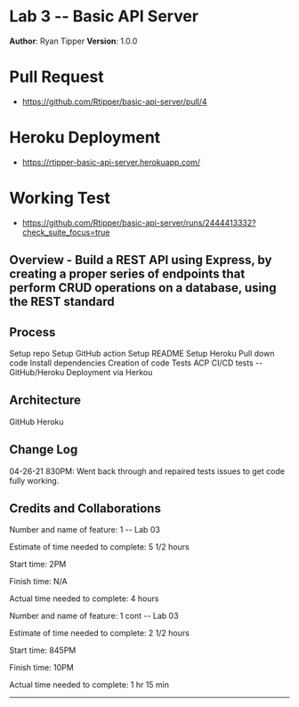 # Lab 3  -- Basic API Server


**Author**: Ryan Tipper
**Version**: 1.0.0

# Pull Request
-  https://github.com/Rtipper/basic-api-server/pull/4

# Heroku Deployment
- https://rtipper-basic-api-server.herokuapp.com/

# Working Test
- https://github.com/Rtipper/basic-api-server/runs/2444413332?check_suite_focus=true

## Overview - Build a REST API using Express, by creating a proper series of endpoints that perform CRUD operations on a database, using the REST standard


## Process
Setup repo
Setup GitHub action
Setup README
Setup Heroku
Pull down code
Install dependencies
Creation of code
Tests
ACP
CI/CD tests -- GitHub/Heroku
Deployment via Herkou

## Architecture
GitHub
Heroku

## Change Log
04-26-21 830PM: Went back through and repaired tests issues to get code fully working.

## Credits and Collaborations

Number and name of feature: 1 -- Lab 03

Estimate of time needed to complete: 5 1/2 hours

Start time: 2PM

Finish time: N/A

Actual time needed to complete: 4 hours

Number and name of feature: 1 cont -- Lab 03

Estimate of time needed to complete: 2 1/2 hours

Start time: 845PM

Finish time: 10PM

Actual time needed to complete: 1 hr 15 min

----------
